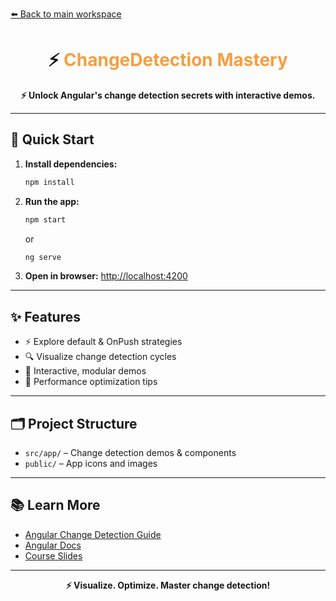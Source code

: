 [⬅️ Back to main workspace](../../README.md)

<h1 align="center">⚡ <span style="color:#F59E42">ChangeDetection Mastery</span></h1>

<p align="center">
  <b>⚡ Unlock Angular's change detection secrets with interactive demos.</b>
</p>

---

## 🚀 Quick Start

1. **Install dependencies:**
   ```sh
   npm install
   ```
2. **Run the app:**
   ```sh
   npm start
   ```
   or
   ```sh
   ng serve
   ```
3. **Open in browser:**
   [http://localhost:4200](http://localhost:4200)

---

## ✨ Features

- ⚡ Explore default & OnPush strategies
- 🔍 Visualize change detection cycles
- 🧩 Interactive, modular demos
- 🚀 Performance optimization tips

---

## 🗂️ Project Structure

- `src/app/` – Change detection demos & components
- `public/` – App icons and images

---

## 📚 Learn More

- [Angular Change Detection Guide](https://angular.io/guide/change-detection)
- [Angular Docs](https://angular.io/)
- [Course Slides](../../other-resources/angular-course-slides.pdf)

---

<p align="center">
  <b>⚡ Visualize. Optimize. Master change detection!</b>
</p>
